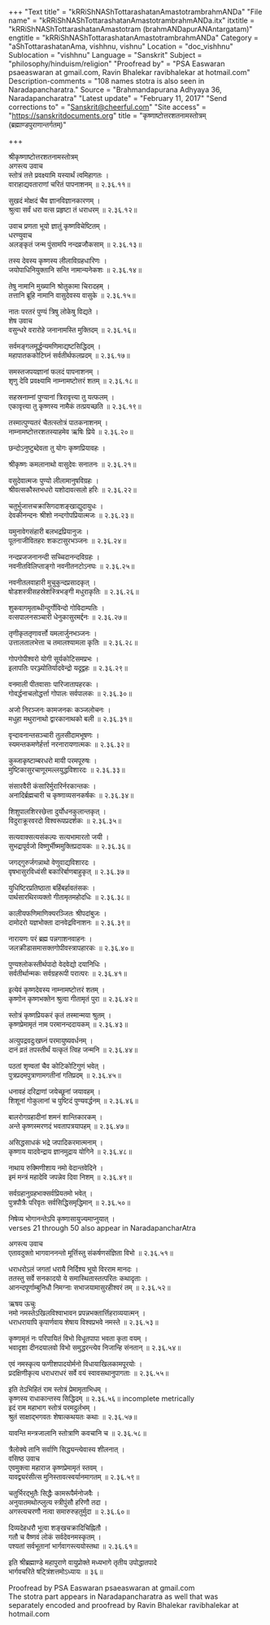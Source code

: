+++
"Text title" = "kRRiShNAShTottarashatanAmastotrambrahmANDa"
"File name" = "kRRiShNAShTottarashatanAmastotrambrahmANDa.itx"
itxtitle = "kRRiShNAShTottarashatanAmastotram (brahmANDapurANAntargatam)"
engtitle = "kRRiShNAShTottarashatanAmastotrambrahmANDa"
Category = "aShTottarashatanAma, vishhnu, vishnu"
Location = "doc_vishhnu"
Sublocation = "vishhnu"
Language = "Sanskrit"
Subject = "philosophy/hinduism/religion"
"Proofread by" = "PSA Easwaran psaeaswaran at gmail.com, Ravin Bhalekar ravibhalekar at hotmail.com"
Description-comments = "108 names stotra is also seen in Naradapancharatra."
Source = "Brahmandapurana Adhyaya 36, Naradapancharatra"
"Latest update" = "February 11, 2017"
"Send corrections to" = "Sanskrit@cheerful.com"
"Site access" = "https://sanskritdocuments.org"
title = "कृष्णाष्टोत्तरशतनामस्तोत्रम् (ब्रह्माण्डपुराणान्तर्गतम्)"

+++
  
 श्रीकृष्णाष्टोत्तरशतनामस्तोत्रम्   
अगस्त्य उवाच  
स्तोत्रं तत्ते प्रवक्ष्यामि यस्यार्थं त्वमिहागतः ।  
वाराहाद्यवताराणां चरितं पापनाशनम् ॥ २.३६.११॥  
  
सुखदं मोक्षदं चैव ज्ञानविज्ञानकारणम् ।  
श्रुत्वा सर्वं धरा वत्स प्रहृष्टा तं धराधरम् ॥ २.३६.१२॥  
  
उवाच प्रणता भूयो ज्ञातुं कृष्णविचेष्टितम् ।  
धरण्युवाच  
अलङ्कृतं जन्म पुंसामपि नन्दव्रजौकसाम् ॥ २.३६.१३॥  
  
तस्य देवस्य कृष्णस्य लीलाविग्रहधारिणः ।  
जयोपाधिनियुक्तानि सन्ति नामान्यनेकशः ॥ २.३६.१४॥  
  
तेषु नामानि मुख्यानि श्रोतुकामा चिरादहम् ।  
तत्तानि ब्रूहि नामानि वासुदेवस्य वासुके ॥ २.३६.१५॥  
  
नातः परतरं पुण्यं त्रिषु लोकेषु विद्यते ।  
शेष उवाच  
वसुन्धरे वरारोहे जनानामस्ति मुक्तिदम् ॥ २.३६.१६॥  
  
सर्वमङ्गलमूर्द्धन्यमणिमाद्यष्टसिद्धिदम् ।  
महापातककोटिघ्नं सर्वतीर्थफलप्रदम् ॥ २.३६.१७॥  
  
समस्तजपयज्ञानां फलदं पापनाशनम् ।  
शृणु देवि प्रवक्ष्यामि नाम्नामष्टोत्तरं शतम् ॥ २.३६.१८॥  
  
सहस्रनाम्नां पुण्यानां त्रिरावृत्त्या तु यत्फलम् ।  
एकावृत्त्या तु कृष्णस्य नामैकं तत्प्रयच्छति ॥ २.३६.१९॥  
  
तस्मात्पुण्यतरं चैतत्स्तोत्रं पातकनाशनम् ।  
नाम्नामष्टोत्तरशतस्याहमेव ऋषिः प्रिये ॥ २.३६.२०॥  
  
छन्दोऽनुष्टुब्देवता तु योगः कृष्णप्रियावहः ।  
  
श्रीकृष्णः कमलानाथो वासुदेवः सनातनः ॥ २.३६.२१॥  
  
वसुदेवात्मजः पुण्यो लीलामानुषविग्रहः ।  
श्रीवत्सकौस्तभधरो यशोदावत्सलो हरिः ॥ २.३६.२२॥  
  
चतुर्भुजात्तचक्रासिगदाशङ्खाद्युदायुधः ।  
देवकीनन्दनः श्रीशो नन्दगोपप्रियात्मजः ॥ २.३६.२३॥  
  
यमुनावेगसंहारी बलभद्रप्रियानुजः ।  
पूतनाजीवितहरः शकटासुरभञ्जनः ॥ २.३६.२४॥  
  
नन्दप्रजजनानन्दी सच्चिदानन्दविग्रहः ।  
नवनीतविलिप्ताङ्गो नवनीतनटोऽनघः ॥ २.३६.२५॥  
  
नवनीतलवाहारी मुचुकुन्दप्रसादकृत् ।  
षोडशस्त्रीसहस्रेशस्त्रिभङ्गी मधुराकृतिः ॥ २.३६.२६॥  
  
शुकवागमृताब्धीन्दुर्गोविन्दो गोविदाम्पतिः ।  
वत्सपालनसञ्चारी धेनुकासुरमर्द्दनः ॥ २.३६.२७॥  
  
तृणीकृततृणावर्त्तो यमलार्जुनभञ्जनः ।  
उत्तालतालभेत्ता च तमालश्यामला कृतिः ॥ २.३६.२८॥  
  
गोपगोपीश्वरो योगी सूर्यकोटिसमप्रभः ।  
इलापतिः परञ्ज्योतिर्यादवेन्द्रो यदूद्वहः ॥ २.३६.२९॥  
  
वनमाली पीतवासाः पारिजातापहरकः ।  
गोवर्द्धनाचलोद्धर्त्ता गोपालः सर्वपालकः ॥ २.३६.३०॥  
  
अजो निरञ्जनः कामजनकः कञ्जलोचनः ।  
मधुहा मथुरानाथो द्वारकानाथको बली ॥ २.३६.३१॥  
  
वृन्दावनान्तसञ्चारी तुलसीदामभूषणः ।  
स्यमन्तकमणेर्हर्त्ता नरनारायणात्मकः ॥ २.३६.३२॥  
  
कुब्जाकृष्टाम्बरधरो मायी परमपूरुषः ।  
मुष्टिकासुरचाणूरमल्लयुद्धविशारदः ॥ २.३६.३३॥  
  
संसारवैरी कंसारिर्मुरारिर्नरकान्तकः ।  
अनादिर्ब्रह्मचारी च कृष्णाव्यसनकर्षकः ॥ २.३६.३४॥  
  
शिशुपालशिरस्छेत्ता दुर्योधनकुलान्तकृत् ।  
विदुराक्रूरवरदो विश्वरूपप्रदर्शकः ॥ २.३६.३५॥  
  
सत्यवाक्सत्यसंकल्पः सत्यभामारतो जयी ।  
सुभद्रापूर्वजो विष्णुर्भीष्ममुक्तिप्रदायकः ॥ २.३६.३६॥  
  
जगद्गुरुर्जगन्नाथो वेणुवाद्यविशारदः ।  
वृषभासुरविध्वंसी बकारिर्बाणबाहुकृत् ॥ २.३६.३७॥  
  
युधिष्टिरप्रतिष्ठाता बर्हिबर्हावतंसकः ।  
पार्थसारथिरव्यक्तो गीतामृतमहोदधिः ॥ २.३६.३८॥  
  
कालीयफणिमाणिक्यरञ्जितः श्रीपदांबुजः ।  
दामोदरो यज्ञभोक्ता दानवेद्रविनाशनः ॥ २.३६.३९॥  
  
नारायणः परं ब्रह्म पन्नगाशनवाहनः ।  
जलक्रीडासमासक्तगोपीवस्त्रापहारकः ॥ २.३६.४०॥  
  
पुण्यश्लोकस्तीर्थपादो वेदवेद्यो दयानिधिः ।  
सर्वतीर्थान्मकः सर्वग्रहरूपी परात्परः ॥ २.३६.४१॥  
  
इत्येवं कृष्णदेवस्य नाम्नामष्टोत्तरं शतम् ।  
कृष्णोन कृष्णभक्तेन श्रुत्वा गीतामृतं पुरा ॥ २.३६.४२॥  
  
स्तोत्रं कृष्णप्रियकरं कृतं तस्मान्मया श्रुतम् ।  
कृष्णप्रेमामृतं नाम परमानन्ददायकम् ॥ २.३६.४३॥  
  
अत्युपद्रवदुःखघ्नं परमायुष्यवर्धनम् ।  
दानं व्रतं तपस्तीर्थं यत्कृतं त्विह जन्मनि ॥ २.३६.४४॥  
  
पठतां शृण्वतां चैव कोटिकोटिगुणं भवेत् ।  
पुत्रप्रदमपुत्राणामगतीनां गतिप्रदम् ॥ २.३६.४५॥  
  
धनावहं दरिद्राणां जयेच्छूनां जयावहम् ।  
शिशूनां गोकुलानां च पुष्टिदं पुण्यवर्द्धनम् ॥ २.३६.४६॥  
  
बालरोगग्रहादीनां शमनं शान्तिकारकम् ।  
अन्ते कृष्णस्मरणदं भवतापत्रयापहम् ॥ २.३६.४७॥  
  
असिद्धसाधकं भद्रे जपादिकरमात्मनाम् ।  
कृष्णाय यादवेन्द्राय ज्ञानमुद्राय योगिने ॥ २.३६.४८॥  
  
नाथाय रुक्मिणीशाय नमो वेदान्तवेदिने ।  
इमं मन्त्रं महादेवि जपन्नेव दिवा निशम् ॥ २.३६.४९॥  
  
सर्वग्रहानुग्रहभाक्सर्वप्रियतमो भवेत् ।  
पुत्रपौत्रैः परिवृतः सर्वसिद्धिसमृद्धिमान् ॥ २.३६.५०॥  
  
निषेव्य भोगानन्तेऽपि कृष्णासायुज्यमाप्नुयात् ।  
 verses 21 through 50 also appear in NaradapancharAtra   
  
अगस्त्य उवाच  
एतावदुक्तो भागवाननन्तो मूर्त्तिस्तु संकर्षणसंज्ञिता विभो ॥ २.३६.५१॥  
  
धराधरोऽलं जगतां धरायै निर्दिश्य भूयो विरराम मानदः ।  
ततस्तु सर्वे सनकादयो ये समास्थितास्तत्परितः कथादृताः ।  
आनन्दपूर्णाम्बुनिधौ निमग्नाः सभाजयामासुरहीश्वरं तम् ॥ २.३६.५२॥  
  
ऋषय ऊचुः  
नमो नमस्तेऽखिलविश्वाभावन प्रपन्नभक्तार्त्तिहराव्ययात्मन् ।  
धराधरायापि कृपार्णवाय शेषाय विश्वप्रभवे नमस्ते ॥ २.३६.५३॥  
  
कृष्णामृतं नः परिपायितं विभो विधूतपापा भवता कृता वयम् ।  
भवादृशा दीनदयालवो विभो समुद्धरन्त्येव निजान्हि संनतान् ॥ २.३६.५४॥  
  
एवं नमस्कृत्य फणीशपादयोर्मनो विधायाखिलकामपूरयोः ।  
प्रदक्षिणीकृत्य धराधराधरं सर्वे वयं स्वावसथानुपागताः ॥ २.३६.५५॥  
  
इति तेऽभिहितं राम स्तोत्रं प्रेमामृताभिधम् ।  
कृष्णस्य राधाकान्तस्य सिद्धिदम् ॥ २.३६.५६॥ incomplete metrically  
इदं राम महाभाग स्तोत्रं परमदुर्लभम् ।  
श्रुतं साक्षाद्भगवतः शेषात्कथयतः कथाः ॥ २.३६.५७॥  
  
यावन्ति मन्त्रजालानि स्तोत्राणि कवचानि च ॥ २.३६.५८॥  
  
त्रैलोक्ये तानि सर्वाणि सिद्ध्यन्त्येवास्य शीलनात् ।  
वसिष्ठ उवाच  
एवमुक्त्वा महाराज कृष्णप्रेमामृतं स्तवम् ।  
यावद्व्यरंसीत्स मुनिस्तावत्स्वर्यानमागतम् ॥ २.३६.५९॥  
  
चतुर्भिरद्भुतैः सिद्धैः कामरूपैर्मनोजवैः ।  
अनुयातमथोत्प्लुत्य स्त्रीपुंसौ हरिणौ तदा ।  
अगस्त्यचरणौ नत्वा समारुरुहतुर्मुदा ॥ २.३६.६०॥  
  
दिव्यदेहधरौ भूत्वा शङ्खचक्रादिचिह्नितौ ।  
गतौ च वैष्णवं लोकं सर्वदेवनमस्कृतम् ।  
पश्यतां सर्वभूतानां भार्गवागस्त्ययोस्तथा ॥ २.३६.६१॥  
  
इति श्रीब्रह्माण्डे महापुराणे वायुप्रोक्ते मध्यभागे तृतीय उपोद्धातपादे  
भार्गवचरिते षट्त्रिंशत्तमोऽध्यायः ॥ ३६॥  
  
  
Proofread by PSA Easwaran psaeaswaran at gmail.com  
The stotra part appears in Naradapancharatra as well that was  
separately encoded and proofread by Ravin Bhalekar ravibhalekar at hotmail.com  
  
